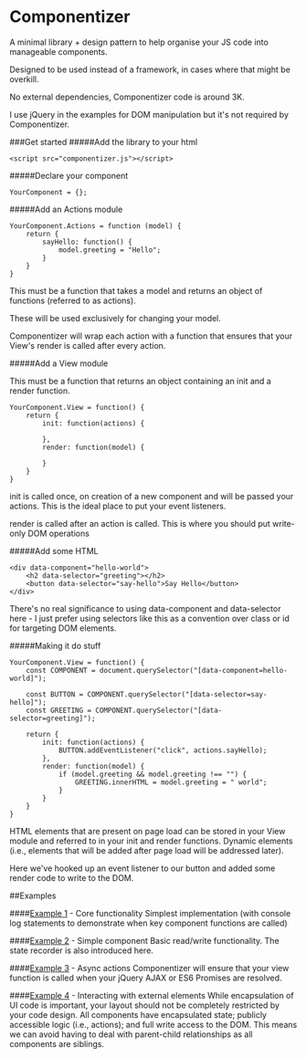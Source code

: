 Componentizer
=============

A minimal library + design pattern to help organise your JS code into manageable components.

Designed to be used instead of a framework, in cases where that might be overkill.

No external dependencies, Componentizer code is around 3K.

I use jQuery in the examples for DOM manipulation but it's not required by Componentizer.

###Get started
#####Add the library to your html

```
<script src="componentizer.js"></script>
```


#####Declare your component

```
YourComponent = {};
```

#####Add an Actions module

```
YourComponent.Actions = function (model) {
	return {
		sayHello: function() {
			model.greeting = "Hello";
		}
	}
}
```

This must be a function that takes a model and returns an object of functions (referred to as actions).

These will be used exclusively for changing your model.

Componentizer will wrap each action with a function that ensures that your View's render is called after every action.

#####Add a View module

This must be a function that returns an object containing an init and a render function.

```
YourComponent.View = function() {
	return {
		init: function(actions) {

		},
		render: function(model) {

		}
	}
}
```

init is called once, on creation of a new component and will be passed your actions. This is the ideal place to put your event listeners.

render is called after an action is called. This is where you should put write-only DOM operations

#####Add some HTML

```
<div data-component="hello-world">
	<h2 data-selector="greeting"></h2>
	<button data-selector="say-hello">Say Hello</button>
</div>
```

There's no real significance to using data-component and data-selector here - I just prefer using selectors like this as a convention over class or id for targeting DOM elements.


#####Making it do stuff

```
YourComponent.View = function() {
	const COMPONENT = document.querySelector("[data-component=hello-world]");

	const BUTTON = COMPONENT.querySelector("[data-selector=say-hello]");
	const GREETING = COMPONENT.querySelector("[data-selector=greeting]");

	return {
		init: function(actions) {
			BUTTON.addEventListener("click", actions.sayHello);
		},
		render: function(model) {
			if (model.greeting && model.greeting !== "") {
				GREETING.innerHTML = model.greeting = " world";
			}
		}
	}
}
```

HTML elements that are present on page load can be stored in your View module and referred to in your init and render functions. Dynamic elements (i.e., elements that will be added after page load will be addressed later).

Here we've hooked up an event listener to our button and added some render code to write to the DOM.

##Examples

####[Example 1](/example1) - Core functionality
Simplest implementation (with console log statements to demonstrate when key component functions are called)

####[Example 2](/example1) - Simple component
Basic read/write functionality. The state recorder is also introduced here.

####[Example 3](/example3) - Async actions
Componentizer will ensure that your view function is called when your jQuery AJAX or ES6 Promises are resolved.

####[Example 4](/example4) - Interacting with external elements
While encapsulation of UI code is important, your layout should not be completely restricted by your code design. All components have encapsulated state; publicly accessible logic (i.e., actions); and full write access to the DOM. This means we can avoid having to deal with parent-child relationships as all components are siblings.